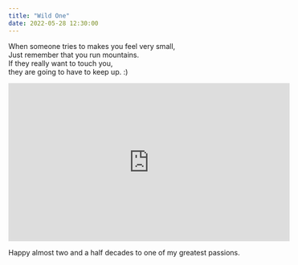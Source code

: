 ```yaml
---
title: "Wild One"
date: 2022-05-28 12:30:00
---
```


When someone tries to makes you feel very small, <br>
Just remember that you run mountains. <br>
If they really want to touch you, <br>
they are going to have to keep up. :) <br>

<iframe width="560" height="315" src="https://www.youtube.com/embed/uB0958ZNXm4" title="YouTube video player" frameborder="0" allow="accelerometer; autoplay; clipboard-write; encrypted-media; gyroscope; picture-in-picture" allowfullscreen></iframe>

Happy almost two and a half decades to one of my greatest passions.
